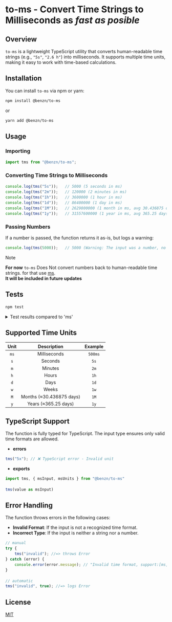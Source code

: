 # to-ms - Convert Time Strings to Milliseconds as *fast as posible*

## Overview

`to-ms` is a lightweight TypeScript utility that converts human-readable time strings (e.g., `"5s"`, `"2.6 h"`) into milliseconds. It supports multiple time units, making it easy to work with time-based calculations.

## Installation

You can install `to-ms` via npm or yarn:

```bash
npm install @benzn/to-ms
```

or

```bash
yarn add @benzn/to-ms
```

## Usage

### Importing

```typescript
import tms from "@benzn/to-ms";
```

### Converting Time Strings to Milliseconds

```typescript
console.log(tms("5s"));   // 5000 (5 seconds in ms)
console.log(tms("2m"));   // 120000 (2 minutes in ms)
console.log(tms("1h"));   // 3600000 (1 hour in ms)
console.log(tms("1d"));   // 86400000 (1 day in ms)
console.log(tms("1M"));   // 2629800000 (1 month in ms, avg 30.436875 days)
console.log(tms("1y"));   // 31557600000 (1 year in ms, avg 365.25 days)
```

### Passing Numbers

If a number is passed, the function returns it as-is, but logs a warning:

```typescript
console.log(tms(5000));   // 5000 (Warning: The input was a number, no need for converting)
```

> [!NOTE]
> **For now** `to-ms` Does Not convert numbers back to human-readable time strings. for that use [ms](https://github.com/vercel/ms).  
> **It will be included in future updates**

## Tests

```bash
npm test
```

<details>
  <summary>Test results compared to 'ms'</summary>

tms: 122ms, 246ms  
ms : 227ms, 505ms  
![test1](./imgs/test1.png)

  <details>
    <summary>More?</summary>

tms: 122ms, 246ms  
ms : 227ms, 505ms  
![test2](https://raw.githubusercontent.com/benzaria/to-ms/main/imgs/test2.png)

tms: 122ms, 246ms  
ms : 227ms, 505ms  
![test3](https://raw.githubusercontent.com/benzaria/to-ms/main/imgs/test3.png)

  </details>
</details>

## Supported Time Units

| Unit  |       Description        | Example |
| :---: | :----------------------: | :-----: |
| `ms`  |       Milliseconds       | `500ms` |
|  `s`  |         Seconds          |  `5s`   |
|  `m`  |         Minutes          |  `2m`   |
|  `h`  |          Hours           |  `1h`   |
|  `d`  |           Days           |  `1d`   |
|  `w`  |          Weeks           |  `1w`   |
|  `M`  | Months (≈30.436875 days) |  `1M`   |
|  `y`  |   Years (≈365.25 days)   |  `1y`   |

## TypeScript Support

The function is fully typed for TypeScript. The input type ensures only valid time formats are allowed.

- **errors**

```typescript
tms("5x"); // ❌ TypeScript error - Invalid unit
```

- **exports**
  
```typescript
import tms, { msInput, msUnits } from "@benzn/to-ms"

tms(value as msInput)
```

## Error Handling

The function throws errors in the following cases:

- **Invalid Format**: If the input is not a recognized time format.
- **Incorrect Type**: If the input is neither a string nor a number.

```typescript
// manual
try {
    tms("invalid"); //=> throws Error
} catch (error) {
    console.error(error.message); // "Invalid time format, support:[ms,s,m,h,d,w,M,y]"
}

// automatic
tms("invalid", true); //=> logs Error
```

## License

[MIT](https://github.com/benzaria/to-ms/blob/main/blob/main/LICENSE)
